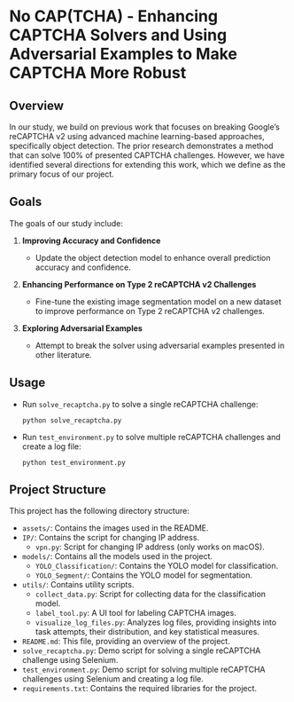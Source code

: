 # No CAP(TCHA) - Enhancing CAPTCHA Solvers and Using Adversarial Examples to Make CAPTCHA More Robust

## Overview
In our study, we build on previous work that focuses on breaking Google’s reCAPTCHA v2 using advanced machine learning-based approaches, specifically object detection. The prior research demonstrates a method that can solve 100% of presented CAPTCHA challenges. However, we have identified several directions for extending this work, which we define as the primary focus of our project.

## Goals
The goals of our study include:

1. **Improving Accuracy and Confidence**
   - Update the object detection model to enhance overall prediction accuracy and confidence.

2. **Enhancing Performance on Type 2 reCAPTCHA v2 Challenges**
   - Fine-tune the existing image segmentation model on a new dataset to improve performance on Type 2 reCAPTCHA v2 challenges.

3. **Exploring Adversarial Examples**
   - Attempt to break the solver using adversarial examples presented in other literature.

## Usage
- Run `solve_recaptcha.py` to solve a single reCAPTCHA challenge:
  ```
  python solve_recaptcha.py
  ```

- Run `test_environment.py` to solve multiple reCAPTCHA challenges and create a log file:
  ```
  python test_environment.py
  ```

## Project Structure
This project has the following directory structure:

- `assets/`: Contains the images used in the README.
- `IP/`: Contains the script for changing IP address.
  - `vpn.py`: Script for changing IP address (only works on macOS).
- `models/`: Contains all the models used in the project.
  - `YOLO_Classification/`: Contains the YOLO model for classification.
  - `YOLO_Segment/`: Contains the YOLO model for segmentation.
- `utils/`: Contains utility scripts.
  - `collect_data.py`: Script for collecting data for the classification model.
  - `label_tool.py`: A UI tool for labeling CAPTCHA images.
  - `visualize_log_files.py`: Analyzes log files, providing insights into task attempts, their distribution, and key statistical measures.
- `README.md`: This file, providing an overview of the project.
- `solve_recaptcha.py`: Demo script for solving a single reCAPTCHA challenge using Selenium.
- `test_environment.py`: Demo script for solving multiple reCAPTCHA challenges using Selenium and creating a log file.
- `requirements.txt`: Contains the required libraries for the project.


